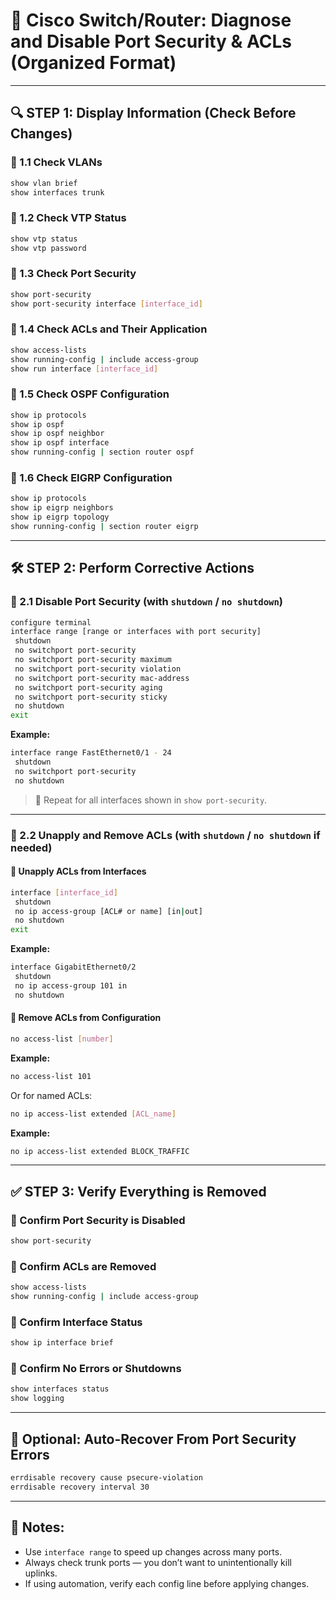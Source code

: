 # 🚧 Cisco Switch/Router: Diagnose and Disable Port Security & ACLs (Organized Format)

---

## 🔍 STEP 1: Display Information (Check Before Changes)

### 🔹 1.1 Check VLANs
```bash
show vlan brief
show interfaces trunk
```

### 🔹 1.2 Check VTP Status
```bash
show vtp status
show vtp password
```

### 🔹 1.3 Check Port Security
```bash
show port-security
show port-security interface [interface_id]
```

### 🔹 1.4 Check ACLs and Their Application
```bash
show access-lists
show running-config | include access-group
show run interface [interface_id]
```

### 🔹 1.5 Check OSPF Configuration
```bash
show ip protocols
show ip ospf
show ip ospf neighbor
show ip ospf interface
show running-config | section router ospf
```

### 🔹 1.6 Check EIGRP Configuration
```bash
show ip protocols
show ip eigrp neighbors
show ip eigrp topology
show running-config | section router eigrp
```

---

## 🛠 STEP 2: Perform Corrective Actions

### 🔸 2.1 Disable Port Security (with `shutdown` / `no shutdown`)
```bash
configure terminal
interface range [range or interfaces with port security]
 shutdown
 no switchport port-security
 no switchport port-security maximum
 no switchport port-security violation
 no switchport port-security mac-address
 no switchport port-security aging
 no switchport port-security sticky
 no shutdown
exit
```

**Example:**
```bash
interface range FastEthernet0/1 - 24
 shutdown
 no switchport port-security
 no shutdown
```

> 🔁 Repeat for all interfaces shown in `show port-security`.

---

### 🔸 2.2 Unapply and Remove ACLs (with `shutdown` / `no shutdown` if needed)

#### 🔸 Unapply ACLs from Interfaces
```bash
interface [interface_id]
 shutdown
 no ip access-group [ACL# or name] [in|out]
 no shutdown
exit
```

**Example:**
```bash
interface GigabitEthernet0/2
 shutdown
 no ip access-group 101 in
 no shutdown
```

#### 🔸 Remove ACLs from Configuration
```bash
no access-list [number]
```

**Example:**
```bash
no access-list 101
```

Or for named ACLs:
```bash
no ip access-list extended [ACL_name]
```

**Example:**
```bash
no ip access-list extended BLOCK_TRAFFIC
```

---

## ✅ STEP 3: Verify Everything is Removed

### 🔹 Confirm Port Security is Disabled
```bash
show port-security
```

### 🔹 Confirm ACLs are Removed
```bash
show access-lists
show running-config | include access-group
```

### 🔹 Confirm Interface Status
```bash
show ip interface brief
```

### 🔹 Confirm No Errors or Shutdowns
```bash
show interfaces status
show logging
```

---

## 🧠 Optional: Auto-Recover From Port Security Errors
```bash
errdisable recovery cause psecure-violation
errdisable recovery interval 30
```

---

## 📌 Notes:
- Use `interface range` to speed up changes across many ports.
- Always check trunk ports — you don’t want to unintentionally kill uplinks.
- If using automation, verify each config line before applying changes.


